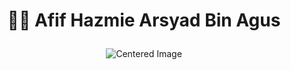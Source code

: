 
<h1><p align='center'>👨‍🎓 Afif Hazmie Arsyad Bin Agus</p> </h1>
<p align="center">
  <img src="" alt="Centered Image">
</p>
